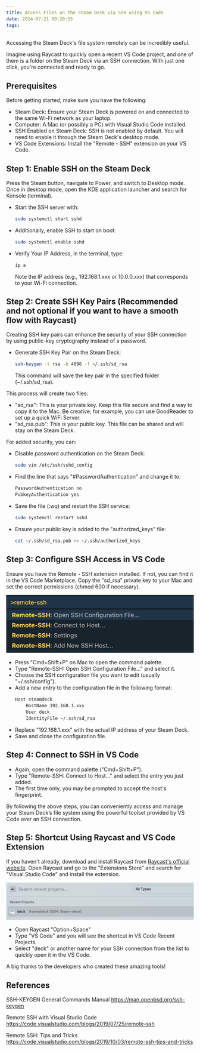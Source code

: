 ```yaml
---
title: Access Files on the Steam Deck via SSH using VS Code
date: 2024-07-21 00:20:55
tags:
---
```


Accessing the Steam Deck's file system remotely can be incredibly useful.

<div>
<!-- https://github.com/rough-stuff/rough-notation -->
  <script src="https://unpkg.com/rough-notation/lib/rough-notation.iife.js"></script>
  <div>
    Imagine using <span id="raycastCircle"> Raycast</span> to quickly open a recent <span id="vsCodeBox">VS Code</span> project, and one of them is a folder on the <span id="steamHighlight">Steam Deck</span> via an <span id="sshUnderline">SSH connection</span>. With just one click, you're connected and ready to go.
  </div>
<script>
    const { annotate, annotationGroup } = RoughNotation;
    // Span elements
    const elements = [
        { id: '#raycastCircle', type: 'circle', color: 'red', delay: 9000 },
        { id: '#vsCodeBox', type: 'box', color: 'blue', delay: 10000 },
        { id: '#steamHighlight', type: 'highlight', color: 'yellow', delay: 11000 },
        { id: '#sshUnderline', type: 'underline', color: 'green', delay: 12000 }
    ];
    // Create and store annotations dynamically
    const annotationsList = elements.map(({ id, type, color }) =>
        annotate(document.querySelector(id), { type, color, animationDuration: 2000 })
    );
    // Show annotations
    const annotations = annotationGroup(annotationsList);
    annotations.show();
    // Hide annotations with dynamic delays
    elements.forEach(({ delay }, index) => {
        setTimeout(() => annotationsList[index].hide(), delay);
    });
</script>

</div>

## Prerequisites

Before getting started, make sure you have the following:

- Steam Deck: Ensure your Steam Deck is powered on and connected to the same Wi-Fi network as your laptop.
- Computer: A Mac (or possibly a PC) with Visual Studio Code installed.
- SSH Enabled on Steam Deck: SSH is not enabled by default. You will need to enable it through the Steam Deck's desktop mode.
- VS Code Extensions: Install the "Remote - SSH" extension on your VS Code.

## Step 1: Enable SSH on the Steam Deck

Press the Steam button, navigate to Power, and switch to Desktop mode. Once in desktop mode, open the KDE application launcher and search for Konsole (terminal).

- Start the SSH server with:
  ```bash
  sudo systemctl start sshd
  ```
- Additionally, enable SSH to start on boot:
  ```bash
  sudo systemctl enable sshd
  ```
- Verify Your IP Address, in the terminal, type:
  ```bash
  ip a
  ```
  Note the IP address (e.g., 192.168.1.xxx or 10.0.0.xxx) that corresponds to your Wi-Fi connection.

## Step 2: Create SSH Key Pairs (Recommended and not optional if you want to have a smooth flow with Raycast)

Creating SSH key pairs can enhance the security of your SSH connection by using public-key cryptography instead of a password.

- Generate SSH Key Pair on the Steam Deck:
  ```bash
  ssh-keygen -t rsa -b 4096 -f ~/.ssh/sd_rsa
  ```
  This command will save the key pair in the specified folder (~/.ssh/sd_rsa).

This process will create two files:

- "sd_rsa": This is your private key. Keep this file secure and find a way to copy it to the Mac. Be creative; for example, you can use GoodReader to set up a quick WiFi Server.
- "sd_rsa.pub": This is your public key. This file can be shared and will stay on the Steam Deck.

For added security, you can:

- Disable password authentication on the Steam Deck:
  ```bash
  sudo vim /etc/ssh/sshd_config
  ```
- Find the line that says "#PasswordAuthentication" and change it to:
  ```bash
  PasswordAuthentication no
  PubkeyAuthentication yes
  ```
- Save the file (:wq) and restart the SSH service:
  ```bash
  sudo systemctl restart sshd
  ```
- Ensure your public key is added to the "authorized_keys" file:
  ```bash
  cat ~/.ssh/sd_rsa.pub >> ~/.ssh/authorized_keys
  ```

## Step 3: Configure SSH Access in VS Code

Ensure you have the Remote - SSH extension installed. If not, you can find it in the VS Code Marketplace. Copy the "sd_rsa" private key to your Mac and set the correct permissions (chmod 600 if necessary).

![](/img/remote-ssh-vscode.png)

- Press "Cmd+Shift+P" on Mac to open the command palette.
- Type "Remote-SSH: Open SSH Configuration File..." and select it.
- Choose the SSH configuration file you want to edit (usually "~/.ssh/config").
- Add a new entry to the configuration file in the following format:
  ```bash
  Host steamdeck
      HostName 192.168.1.xxx
      User deck
      IdentityFile ~/.ssh/sd_rsa
  ```
- Replace "192.168.1.xxx" with the actual IP address of your Steam Deck.
- Save and close the configuration file.

## Step 4: Connect to SSH in VS Code

- Again, open the command palette ("Cmd+Shift+P").
- Type "Remote-SSH: Connect to Host..." and select the entry you just added.
- The first time only, you may be prompted to accept the host's fingerprint.

By following the above steps, you can conveniently access and manage your Steam Deck’s file system using the powerful toolset provided by VS Code over an SSH connection.

## Step 5: Shortcut Using Raycast and VS Code Extension

If you haven't already, download and install Raycast from [Raycast's official website](https://www.raycast.com/). Open Raycast and go to the "Extensions Store" and search for "Visual Studio Code" and install the extension.

![](/img/raycast-recent-vscode-projects.png)

- Open Raycast "Option+Space"
- Type "VS Code" and you will see the shortcut in VS Code Recent Projects.
- Select "deck" or another name for your SSH connection from the list to quickly open it in the VS Code.

A big thanks to the developers who created these amazing tools!

## References

SSH-KEYGEN General Commands Manual
https://man.openbsd.org/ssh-keygen

Remote SSH with Visual Studio Code
https://code.visualstudio.com/blogs/2019/07/25/remote-ssh

Remote SSH: Tips and Tricks
https://code.visualstudio.com/blogs/2019/10/03/remote-ssh-tips-and-tricks
